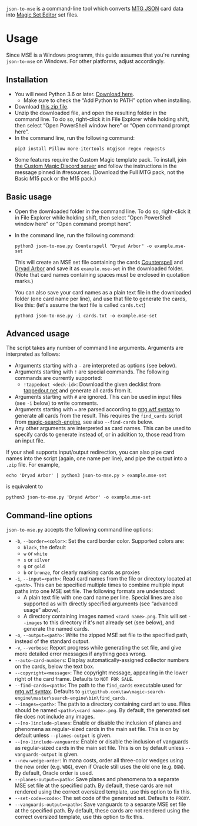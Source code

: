 `json-to-mse` is a command-line tool which converts [MTG JSON](https://mtgjson.com/) card data into [Magic Set Editor](http://magicseteditor.sourceforge.net/) set files.

# Usage

Since MSE is a Windows programm, this guide assumes that you're running `json-to-mse` on Windows. For other platforms, adjust accordingly.

## Installation

* You will need Python 3.6 or later. [Download here](https://www.python.org/downloads/windows/).
    * Make sure to check the “Add Python to PATH” option when installing.
* Download [this zip file](https://github.com/fenhl/json-to-mse/archive/master.zip).
* Unzip the downloaded file, and open the resulting folder in the command line. To do so, right-click it in File Explorer while holding shift, then select “Open PowerShell window here” or “Open command prompt here”.
* In the command line, run the following command:
    ```
    pip3 install Pillow more-itertools mtgjson regex requests
    ```
* Some features require the Custom Magic template pack. To install, join [the Custom Magic Discord server](https://discord.gg/FbMK9UE) and follow the instructions in the message pinned in #resources. (Download the Full MTG pack, not the Basic M15 pack or the M15 pack.)

## Basic usage

* Open the downloaded folder in the command line. To do so, right-click it in File Explorer while holding shift, then select “Open PowerShell window here” or “Open command prompt here”.
* In the command line, run the following command:
    ```
    python3 json-to-mse.py Counterspell "Dryad Arbor" -o example.mse-set
    ```

    This will create an MSE set file containing the cards [Counterspell](https://mtg.wtf/card/ema/43) and [Dryad Arbor](https://mtg.wtf/card/v12/5) and save it as `example.mse-set` in the downloaded folder. (Note that card names containing spaces must be enclosed in quotation marks.)

    You can also save your card names as a plain text file in the downloaded folder (one card name per line), and use that file to generate the cards, like this: (let's assume the text file is called `cards.txt`)

    ```
    python3 json-to-mse.py -i cards.txt -o example.mse-set
    ```

## Advanced usage

The script takes any number of command line arguments. Arguments are interpreted as follows:

* Arguments starting with a `-` are interpreted as options (see below).
* Arguments starting with `!` are special commands. The following commands are currently supported:
    * `!tappedout <deck-id>`: Download the given decklist from [tappedout.net](http://tappedout.net/) and generate all cards from it.
* Arguments starting with `#` are ignored. This can be used in input files (see `-i` below) to write comments.
* Arguments starting with `=` are parsed according to [mtg.wtf syntax](https://mtg.wtf/help/syntax) to generate all cards from the result. This requires the `find_cards` script from [magic-search-engine](https://github.com/taw/magic-search-engine), see also `--find-cards` below.
* Any other arguments are interpreted as card names. This can be used to specify cards to generate instead of, or in addition to, those read from an input file.

If your shell supports input/output redirection, you can also pipe card names into the script (again, one name per line), and pipe the output into a `.zip` file. For example,

```
echo 'Dryad Arbor' | python3 json-to-mse.py > example.mse-set
```

is equivalent to

```
python3 json-to-mse.py 'Dryad Arbor' -o example.mse-set
```

## Command-line options

`json-to-mse.py` accepts the following command line options:

* `-b`, `--border=<color>`: Set the card border color. Supported colors are:
    * `black`, the default
    * `w` or `white`
    * `s` or `silver`
    * `g` or `gold`
    * `b` or `bronze`, for clearly marking cards as proxies
* `-i`, `--input=<path>`: Read card names from the file or directory located at `<path>`. This can be specified multiple times to combine multiple input paths into one MSE set file. The following formats are understood:
    * A plain text file with one card name per line. Special lines are also supported as with directly specified arguments (see “advanced usage” above).
    * A directory containing images named `<card name>.png`. This will set `--images` to this directory if it's not already set (see below), and generate the named cards.
* `-o`, `--output=<path>`: Write the zipped MSE set file to the specified path, instead of the standard output.
* `-v`, `--verbose`: Report progress while generating the set file, and give more detailed error messages if anything goes wrong.
* `--auto-card-numbers`: Display automatically-assigned collector numbers on the cards, below the text box.
* `--copyright=<message>`: The copyright message, appearing in the lower right of the card frame. Defaults to `NOT FOR SALE`.
* `--find-cards=<path>`: The path to the `find_cards` executable used for [mtg.wtf syntax](https://mtg.wtf/help/syntax). Defaults to `git\github.com\taw\magic-search-engine\master\search-engine\bin\find_cards`.
* `--images=<path>`: The path to a directory containing card art to use. Files should be named `<path>\<card name>.png`. By default, the generated set file does not include any images.
* `--[no-]include-planes`: Enable or disable the inclusion of planes and phenomena as regular-sized cards in the main set file. This is on by default unless `--planes-output` is given.
* `--[no-]include-vanguards`: Enable or disable the inclusion of vanguards as regular-sized cards in the main set file. This is on by default unless `--vanguards-output` is given.
* `--new-wedge-order`: In mana costs, order all three-color wedges using the new order (e.g. `WBG`), even if Oracle still uses the old one (e.g. `BGW`). By default, Oracle order is used.
* `--planes-output=<path>`: Save planes and phenomena to a separate MSE set file at the specified path. By default, these cards are not rendered using the correct oversized template, use this option to fix this.
* `--set-code=<code>`: The set code of the generated set. Defaults to `PROXY`.
* `--vanguards-output=<path>`: Save vanguards to a separate MSE set file at the specified path. By default, these cards are not rendered using the correct oversized template, use this option to fix this.
